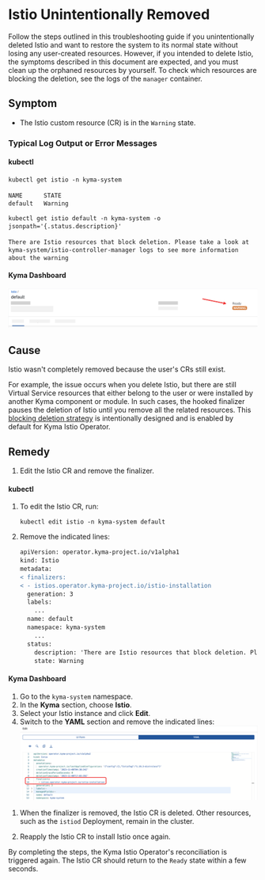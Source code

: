 # Istio Unintentionally Removed
Follow the steps outlined in this troubleshooting guide if you unintentionally deleted Istio and want to restore the system to its normal state without losing any user-created resources. However, if you intended to delete Istio, the symptoms described in this document are expected, and you must clean up the orphaned resources by yourself. To check which resources are blocking the deletion, see the logs of the `manager` container.

## Symptom

* The Istio custom resource (CR) is in the `Warning` state.


### Typical Log Output or Error Messages

<!-- tabs:start -->
#### **kubectl**

```
kubectl get istio -n kyma-system

NAME      STATE
default   Warning
```
```
kubectl get istio default -n kyma-system -o jsonpath='{.status.description}'

There are Istio resources that block deletion. Please take a look at kyma-system/istio-controller-manager logs to see more information about the warning
```
#### **Kyma Dashboard**

![Istio CR in the Warning state](../../assets/istio-cr-warning-state.svg)
<!-- tabs:end -->

## Cause

Istio wasn't completely removed because the user's CRs still exist.

For example, the issue occurs when you delete Istio, but there are still Virtual Service resources that either belong to the user or were installed by another Kyma component or module. In such cases, the hooked finalizer pauses the deletion of Istio until you remove all the related resources. This [blocking deletion strategy](https://github.com/kyma-project/community/issues/765) is intentionally designed and is enabled by default for Kyma Istio Operator.


## Remedy

1. Edit the Istio CR and remove the finalizer.

<!-- tabs:start -->
  #### **kubectl**

  1. To edit the Istio CR, run:
      ```
      kubectl edit istio -n kyma-system default
      ```
  2. Remove the indicated lines:
      ```diff
      apiVersion: operator.kyma-project.io/v1alpha1
      kind: Istio
      metadata:
      < finalizers:
      < - istios.operator.kyma-project.io/istio-installation
        generation: 3
        labels:
          ...
        name: default
        namespace: kyma-system
          ...
        status:
          description: 'There are Istio resources that block deletion. Please take a look at kyma-system/istio-controller-manager logs to see more information about the warning'
          state: Warning
      ```
    
  #### **Kyma Dashboard**

  1. Go to the `kyma-system` namespace. 
  2. In the **Kyma** section, choose **Istio**.
  3. Select your Istio instance and click **Edit**.
  4. Switch to the **YAML** section and remove the indicated lines:
    ![Remove the finalizers from the Istio CR](../../assets/istio-cr-delete-finalizers.svg)
<!-- tabs:end -->


1. When the finalizer is removed, the Istio CR is deleted. Other resources, such as the `istiod` Deployment, remain in the cluster.

2. Reapply the Istio CR to install Istio once again.

By completing the steps, the Kyma Istio Operator's reconciliation is triggered again. The Istio CR should return to the `Ready` state within a few seconds.
